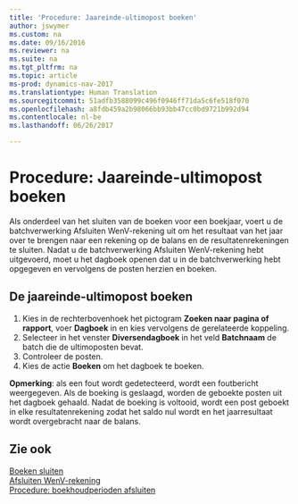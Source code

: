 ```yaml
---
title: 'Procedure: Jaareinde-ultimopost boeken'
author: jswymer
ms.custom: na
ms.date: 09/16/2016
ms.reviewer: na
ms.suite: na
ms.tgt_pltfrm: na
ms.topic: article
ms-prod: dynamics-nav-2017
ms.translationtype: Human Translation
ms.sourcegitcommit: 51adfb3588099c496f0946ff71da5c6fe518f070
ms.openlocfilehash: a8fdb459a2b98066bb93bb47cc0bd9721b992d94
ms.contentlocale: nl-be
ms.lasthandoff: 06/26/2017

---
```

# <a name="how-to-post-year-end-closing-entry"></a>Procedure: Jaareinde-ultimopost boeken
Als onderdeel van het sluiten van de boeken voor een boekjaar, voert u de batchverwerking Afsluiten WenV-rekening uit om het resultaat van het jaar over te brengen naar een rekening op de balans en de resultatenrekeningen te sluiten. Nadat u de batchverwerking Afsluiten WenV-rekening hebt uitgevoerd, moet u het dagboek openen dat u in de batchverwerking hebt opgegeven en vervolgens de posten herzien en boeken.

## <a name="to-post-the-year-end-closing-entry"></a>De jaareinde-ultimopost boeken
1. Kies in de rechterbovenhoek het pictogram **Zoeken naar pagina of rapport**, voer **Dagboek** in en kies vervolgens de gerelateerde koppeling.
2. Selecteer in het venster **Diversendagboek** in het veld **Batchnaam** de batch die de ultimoposten bevat.
3. Controleer de posten.
4. Kies de actie **Boeken** om het dagboek te boeken.

**Opmerking**: als een fout wordt gedetecteerd, wordt een foutbericht weergegeven. Als de boeking is geslaagd, worden de geboekte posten uit het dagboek gehaald. Nadat de boeking is voltooid, wordt een post geboekt in elke resultatenrekening zodat het saldo nul wordt en het jaarresultaat wordt overgebracht naar de balans.

## <a name="see-also"></a>Zie ook
[Boeken sluiten](year-close-books.md)  
[Afsluiten WenV-rekening](year-close-income-statement.md)  
[Procedure: boekhoudperioden afsluiten](year-close-account-periods.md)  
